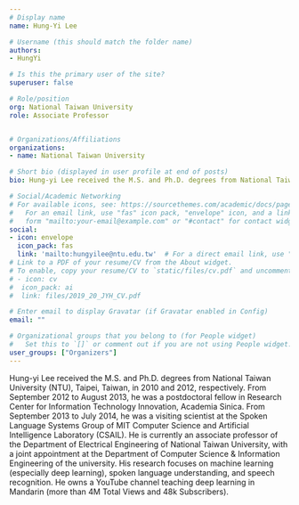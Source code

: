 ```yaml
---
# Display name
name: Hung-Yi Lee

# Username (this should match the folder name)
authors:
- HungYi

# Is this the primary user of the site?
superuser: false

# Role/position
org: National Taiwan University
role: Associate Professor


# Organizations/Affiliations
organizations:
- name: National Taiwan University

# Short bio (displayed in user profile at end of posts)
bio: Hung-yi Lee received the M.S. and Ph.D. degrees from National Taiwan University (NTU), Taipei, Taiwan, in 2010 and 2012, respectively. From September 2012 to August 2013, he was a postdoctoral fellow in Research Center for Information Technology Innovation, Academia Sinica. From September 2013 to July 2014, he was a visiting scientist at the Spoken Language Systems Group of MIT Computer Science and Artificial Intelligence Laboratory (CSAIL). He is currently an associate professor of the Department of Electrical Engineering of National Taiwan University, with a joint appointment at the Department of Computer Science & Information Engineering of the university. His research focuses on machine learning (especially deep learning), spoken language understanding, and speech recognition. He owns a YouTube channel teaching deep learning in Mandarin (more than 4M Total Views and 48k Subscribers).

# Social/Academic Networking
# For available icons, see: https://sourcethemes.com/academic/docs/page-builder/#icons
#   For an email link, use "fas" icon pack, "envelope" icon, and a link in the
#   form "mailto:your-email@example.com" or "#contact" for contact widget.
social:
- icon: envelope
  icon_pack: fas
  link: 'mailto:hungyilee@ntu.edu.tw'  # For a direct email link, use "mailto:test@example.org".
# Link to a PDF of your resume/CV from the About widget.
# To enable, copy your resume/CV to `static/files/cv.pdf` and uncomment the lines below.
# - icon: cv
#  icon_pack: ai
#  link: files/2019_20_JYH_CV.pdf

# Enter email to display Gravatar (if Gravatar enabled in Config)
email: ""

# Organizational groups that you belong to (for People widget)
#   Set this to `[]` or comment out if you are not using People widget.
user_groups: ["Organizers"]
---
```

Hung-yi Lee received the M.S. and Ph.D. degrees from National Taiwan University (NTU), Taipei, Taiwan, in 2010 and 2012, respectively. From September 2012 to August 2013, he was a postdoctoral fellow in Research Center for Information Technology Innovation, Academia Sinica. From September 2013 to July 2014, he was a visiting scientist at the Spoken Language Systems Group of MIT Computer Science and Artificial Intelligence Laboratory (CSAIL). He is currently an associate professor of the Department of Electrical Engineering of National Taiwan University, with a joint appointment at the Department of Computer Science & Information Engineering of the university. His research focuses on machine learning (especially deep learning), spoken language understanding, and speech recognition. He owns a YouTube channel teaching deep learning in Mandarin (more than 4M Total Views and 48k Subscribers).

